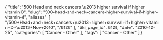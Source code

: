 {
    "title": "500 Head and neck cancers \u2013 higher survival if higher vitamin D",
    "slug": "500-head-and-neck-cancers-higher-survival-if-higher-vitamin-d",
    "aliases": [
        "/500+Head+and+neck+cancers+\u2013+higher+survival+if+higher+vitamin+D+\u2013+Nov+2016",
        "/8128"
    ],
    "tiki_page_id": 8128,
    "date": "2016-12-25",
    "categories": [
        "Cancer - Other"
    ],
    "tags": [
        "Cancer - Other"
    ]
}